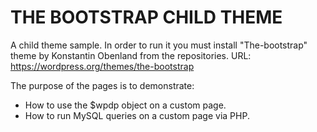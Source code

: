 THE BOOTSTRAP CHILD THEME
=========================

A child theme sample. 
In order to run it you must install "The-bootstrap" theme by Konstantin Obenland from the repositories.
URL: https://wordpress.org/themes/the-bootstrap

The purpose of the pages is to demonstrate:

* How to use the $wpdp object on a custom page.
* How to run MySQL queries on a custom page via PHP.
